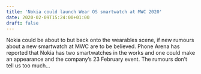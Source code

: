 ```yaml
---
title: 'Nokia could launch Wear OS smartwatch at MWC 2020'
date: 2020-02-09T15:24:00+01:00
draft: false
---
```


Nokia could be about to but back onto the wearables scene, if new rumours about a new smartwatch at MWC are to be believed. Phone Arena has reported that Nokia has two smartwatches in the works and one could make an appearance and the company’s 23 February event. The rumours don’t tell us too much…